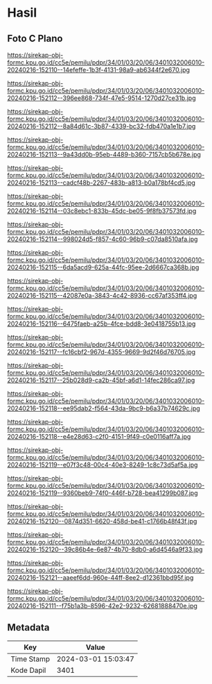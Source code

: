 # Hasil

## Foto C Plano

https://sirekap-obj-formc.kpu.go.id/cc5e/pemilu/pdpr/34/01/03/20/06/3401032006010-20240216-152110--14efeffe-1b3f-4131-98a9-ab6344f2e670.jpg

https://sirekap-obj-formc.kpu.go.id/cc5e/pemilu/pdpr/34/01/03/20/06/3401032006010-20240216-152112--396ee868-734f-47e5-9514-1270d27ce31b.jpg

https://sirekap-obj-formc.kpu.go.id/cc5e/pemilu/pdpr/34/01/03/20/06/3401032006010-20240216-152112--8a84d61c-3b87-4339-bc32-fdb470a1e1b7.jpg

https://sirekap-obj-formc.kpu.go.id/cc5e/pemilu/pdpr/34/01/03/20/06/3401032006010-20240216-152113--9a43dd0b-95eb-4489-b360-7157cb5b678e.jpg

https://sirekap-obj-formc.kpu.go.id/cc5e/pemilu/pdpr/34/01/03/20/06/3401032006010-20240216-152113--cadcf48b-2267-483b-a813-b0a178bf4cd5.jpg

https://sirekap-obj-formc.kpu.go.id/cc5e/pemilu/pdpr/34/01/03/20/06/3401032006010-20240216-152114--03c8ebc1-833b-45dc-be05-9f8fb37573fd.jpg

https://sirekap-obj-formc.kpu.go.id/cc5e/pemilu/pdpr/34/01/03/20/06/3401032006010-20240216-152114--998024d5-f857-4c60-96b9-c07da8510afa.jpg

https://sirekap-obj-formc.kpu.go.id/cc5e/pemilu/pdpr/34/01/03/20/06/3401032006010-20240216-152115--6da5acd9-625a-44fc-95ee-2d6667ca368b.jpg

https://sirekap-obj-formc.kpu.go.id/cc5e/pemilu/pdpr/34/01/03/20/06/3401032006010-20240216-152115--42087e0a-3843-4c42-8936-cc67af353ff4.jpg

https://sirekap-obj-formc.kpu.go.id/cc5e/pemilu/pdpr/34/01/03/20/06/3401032006010-20240216-152116--6475faeb-a25b-4fce-bdd8-3e0418755b13.jpg

https://sirekap-obj-formc.kpu.go.id/cc5e/pemilu/pdpr/34/01/03/20/06/3401032006010-20240216-152117--fc16cbf2-967d-4355-9669-9d2f46d76705.jpg

https://sirekap-obj-formc.kpu.go.id/cc5e/pemilu/pdpr/34/01/03/20/06/3401032006010-20240216-152117--25b028d9-ca2b-45bf-a6d1-14fec286ca97.jpg

https://sirekap-obj-formc.kpu.go.id/cc5e/pemilu/pdpr/34/01/03/20/06/3401032006010-20240216-152118--ee95dab2-f564-43da-9bc9-b6a37b74629c.jpg

https://sirekap-obj-formc.kpu.go.id/cc5e/pemilu/pdpr/34/01/03/20/06/3401032006010-20240216-152118--e4e28d63-c2f0-4151-9f49-c0e0116aff7a.jpg

https://sirekap-obj-formc.kpu.go.id/cc5e/pemilu/pdpr/34/01/03/20/06/3401032006010-20240216-152119--e07f3c48-00c4-40e3-8249-1c8c73d5af5a.jpg

https://sirekap-obj-formc.kpu.go.id/cc5e/pemilu/pdpr/34/01/03/20/06/3401032006010-20240216-152119--9360beb9-74f0-446f-b728-bea41299b087.jpg

https://sirekap-obj-formc.kpu.go.id/cc5e/pemilu/pdpr/34/01/03/20/06/3401032006010-20240216-152120--0874d351-6620-458d-be41-c1766b48f43f.jpg

https://sirekap-obj-formc.kpu.go.id/cc5e/pemilu/pdpr/34/01/03/20/06/3401032006010-20240216-152120--39c86b4e-6e87-4b70-8db0-a6d4546a9f33.jpg

https://sirekap-obj-formc.kpu.go.id/cc5e/pemilu/pdpr/34/01/03/20/06/3401032006010-20240216-152121--aaeef6dd-960e-44ff-8ee2-d12361bbd95f.jpg

https://sirekap-obj-formc.kpu.go.id/cc5e/pemilu/pdpr/34/01/03/20/06/3401032006010-20240216-152111--f75b1a3b-8596-42e2-9232-62681888470e.jpg


## Metadata

| Key        | Value               |
| ---------- | ------------------- |
| Time Stamp | 2024-03-01 15:03:47 |
| Kode Dapil | 3401                |



